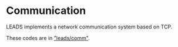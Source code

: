 # Communication

LEADS implements a network communication system based on TCP.

These codes are in ["leads/comm"](../leads/comm).
